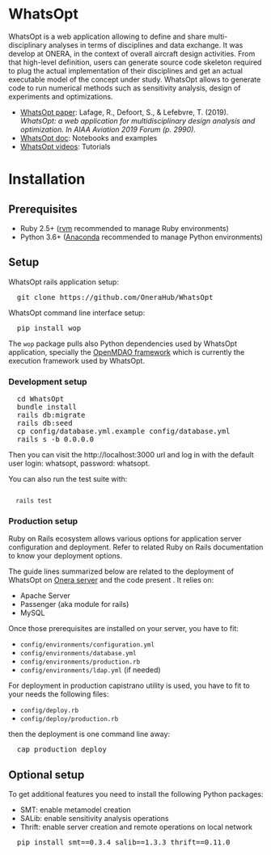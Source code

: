 # WhatsOpt
WhatsOpt is a web application allowing to define and share multi-disciplinary analyses in terms of disciplines and data exchange. It was develop at ONERA, in the context of overall aircraft design activities. From that high-level definition, users can generate source code skeleton required to plug the actual implementation of their disciplines and get an actual executable model of the concept under study. WhatsOpt allows to generate code to run numerical methods such as sensitivity analysis, design of experiments and optimizations.

* [WhatsOpt paper](https://www.researchgate.net/publication/333806928_WhatsOpt_a_web_application_for_multidisciplinary_design_analysis_and_optimization): Lafage, R., Defoort, S., & Lefebvre, T. (2019). _WhatsOpt: a web application for multidisciplinary design analysis and optimization. In AIAA Aviation 2019 Forum (p. 2990)._
* [WhatsOpt doc](https://github.com/OneraHub/WhatsOpt-Doc): Notebooks and examples
* [WhatsOpt videos](https://www.youtube.com/playlist?list=PLhWP4LJdKyGcFZyvsNLU4s2_sdmTSGVeo): Tutorials

# Installation

## Prerequisites
* Ruby 2.5+ ([rvm](https://rvm.io/) recommended to manage Ruby environments)
* Python 3.6+ ([Anaconda](https://www.anaconda.com/distribution/) recommended to manage Python environments)

## Setup
WhatsOpt rails application setup:
<pre>
  git clone https://github.com/OneraHub/WhatsOpt
</pre>
WhatsOpt command line interface setup:
<pre>
  pip install wop
</pre>
The <code>wop</code> package pulls also Python dependencies used by WhatsOpt application, specially the [OpenMDAO framework](https://openmdao.org) which is currently the execution framework used by WhatsOpt.

### Development setup
<pre>
  cd WhatsOpt
  bundle install
  rails db:migrate
  rails db:seed
  cp config/database.yml.example config/database.yml
  rails s -b 0.0.0.0
</pre>

Then you can visit the http://localhost:3000 url and log in with the default user login: whatsopt, password: whatsopt.

You can also run the test suite with:

<code>
  rails test
</code>

### Production setup
Ruby on Rails ecosystem allows various options for application server configuration and deployment. Refer to related Ruby on Rails documentation to know your deployment options.

The guide lines summarized below are related to the deployment of WhatsOpt on [Onera server](https://ether.onera.fr/whatsopt) and the code present . It relies on:
* Apache Server
* Passenger (aka module for rails)
* MySQL

Once those prerequisites are installed on your server, you have to fit:
* <code>config/environments/configuration.yml</code>
* <code>config/environments/database.yml</code>
* <code>config/environments/production.rb</code>
* <code>config/environments/ldap.yml</code> (if needed) 

For deployment in production capistrano utility is used, you have to fit to your needs the following files:
* <code>config/deploy.rb</code>
* <code>config/deploy/production.rb</code>

then the deployment is one command line away:
<pre>
  cap production deploy
</pre>

## Optional setup
To get additional features you need to install the following Python packages:
* SMT: enable metamodel creation
* SALib: enable sensitivity analysis operations
* Thrift: enable server creation and remote operations on local network

<pre>
  pip install smt==0.3.4 salib==1.3.3 thrift==0.11.0
</pre>
